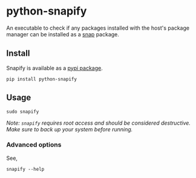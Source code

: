 # python-snapify

An executable to check if any packages installed with the host's package manager can be installed
as a [snap](https://snapcraft.io/) package.


## Install

Snapify is available as a [pypi package](https://pypi.org/project/python-snapify/).

```shell
pip install python-snapify
```

## Usage

```shell
sudo snapify
```

_Note: `snapify` requires root access and should be considered destructive.
Make sure to back up your system before running._

### Advanced options

See,

```
snapify --help
```
